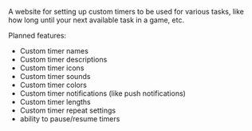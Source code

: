 A website for setting up custom timers to be used for various tasks, like how long until your next available task in a game, etc.

Planned features:
- Custom timer names
- Custom timer descriptions
- Custom timer icons
- Custom timer sounds
- Custom timer colors
- Custom timer notifications (like push notifications)
- Custom timer lengths
- Custom timer repeat settings
- ability to pause/resume timers
